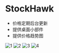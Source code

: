# StockHawk

- 价格定期后台更新
- 提供桌面小部件
- 提供价格趋势图

![1](http://wx2.sinaimg.cn/mw690/a5965bd7ly1fcz0sh5b97j20u01hcq6o.jpg)
![2](http://wx1.sinaimg.cn/mw690/a5965bd7ly1fcz0sirl9fj20u01hcb29.jpg)
![3](http://wx4.sinaimg.cn/mw690/a5965bd7ly1fcz0sfo05kj20u01hcn04.jpg)
![4](http://wx2.sinaimg.cn/mw690/a5965bd7ly1fcz0sgifehj20u01hcdiv.jpg)
